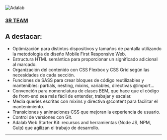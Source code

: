 ![Adalab](https://beta.adalab.es/resources/images/adalab-logo-155x61-bg-white.png)

### [3R TEAM](https://beta.adalab.es/project-promo-o-module-1-team-6/)

## A destacar:

- Optimización para distintos dispositivos y tamaños de pantalla utilizando la metodología de diseño Mobile First Responsive Web.
- Estructura HTML semántica para proporcionar un significado adicional al marcado.
- Organización del contenido con CSS Flexbox y CSS Grid según las necesidades de cada sección.
- Funciones de SASS para crear bloques de código reutilizables y mantenibles: partials, nesting, mixins, variables, directivas @import...
- Convención para nomenclatura de clases BEM, que hace que el código de front-end sea más fácil de entender, trabajar y escalar.
- Media queries escritas con mixins y directiva @content para facilitar el mantenimiento.
- Transiciones y animaciones CSS que mejoran la experiencia de usuario.
- Control de versiones con Git.
- Adalab Web Starter Kit: recursos and herramientas (Node JS, NPM, Gulp) que agilizan el trabajo de desarrollo.

---